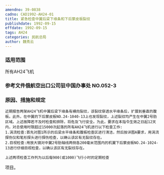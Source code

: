 ```yaml
---
amendno: 39-0838  
cadno: CAD1992-AH24-01  
title: 紧急检查中翼后梁下缘条和下后蒙皮板裂纹  
publishdate: 1992-09-15  
effdate: 1992-09-15  
tags: AH24  
categories: 民航总局  
author: 魏秀云  
---
```

  
### 适用范围  
所有AH24飞机  
  
<!--more-->  
### 参考文件俄航空出口公司驻中国办事处 NO.052-3  
  
### 原因、措施和规定  
    近期报告两架AH24飞机中翼后梁下缘条有横向裂纹，该裂纹穿透水平缘条后，扩展到垂直的腹板。此外，在中翼的下后蒙皮板NO.24-1040-13上也发现裂纹，上述裂纹均产生在中翼2号肋区域。上述故障若不及时检查和排除，将危及飞行安全。为此，要求在本指令生效之日起12天内，对总使用时限超过15000次起落的所有AH24飞机进行以下检查工作:  
    1.涡流检查:首先对图1所示的后梁水平缘条和腹板检查区进行清洁，然后按详图A要求，用涡流探伤仪和笔形探头进行探伤检查，以确认该区有无裂纹存在。  
    2.目视检查:用放大镜对中翼2号肋轴线两侧各200毫米范围内的机翼下后蒙皮板NO.24-1024-13进行仔细目视检查，以确认该区有无裂纹存在。  
  
    上述两项检查工作列为以后每900(或1000)飞行小时的定期检查  
  
项目。  
  
